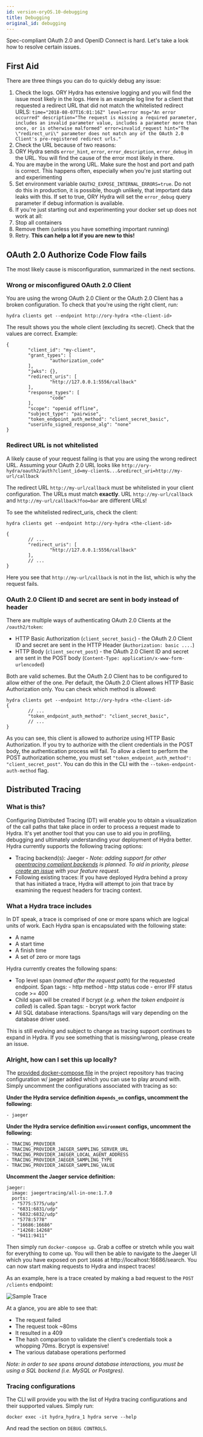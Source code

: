 ```yaml
---
id: version-oryOS.10-debugging
title: Debugging
original_id: debugging
---
```


Spec-compliant OAuth 2.0 and OpenID Connect is hard. Let's take a look how to
resolve certain issues.

<!-- toc -->

## First Aid

There are three things you can do to quickly debug any issue:

1. Check the logs. ORY Hydra has extensive logging and you will find the issue
   most likely in the logs. Here is an example log line for a client that
   requested a redirect URL that did not match the whitelisted redirect URLS:
   `time="2018-08-07T16:01:16Z" level=error msg="An error occurred" description="The request is missing a required parameter, includes an invalid parameter value, includes a parameter more than once, or is otherwise malformed" error=invalid_request hint="The \"redirect_uri\" parameter does not match any of the OAuth 2.0 Client's pre-registered redirect urls."`
2. Check the URL because of two reasons:
3. ORY Hydra sends `error_hint`, `error`, `error_description`, `error_debug` in
   the URL. You will find the cause of the error most likely in there.
4. You are maybe in the wrong URL. Make sure the host and port and path is
   correct. This happens often, especially when you're just starting out and
   experimenting
5. Set environment variable `OAUTH2_EXPOSE_INTERNAL_ERRORS=true`. Do not do this
   in production, it is possible, though unlikely, that important data leaks
   with this. If set to true, ORY Hydra will set the `error_debug` query
   parameter if debug information is available.
6. If you're just starting out and experimenting your docker set up does not
   work at all:
7. Stop all containers
8. Remove them (unless you have something important running)
9. Retry. **This can help a lot if you are new to this!**

## OAuth 2.0 Authorize Code Flow fails

The most likely cause is misconfiguration, summarized in the next sections.

### Wrong or misconfigured OAuth 2.0 Client

You are using the wrong OAuth 2.0 Client or the OAuth 2.0 Client has a broken
configuration. To check that you're using the right client, run:

```
hydra clients get --endpoint http://ory-hydra <the-client-id>
```

The result shows you the whole client (excluding its secret). Check that the
values are correct. Example:

```
{
        "client_id": "my-client",
        "grant_types": [
                "authorization_code"
        ],
        "jwks": {},
        "redirect_uris": [
                "http://127.0.0.1:5556/callback"
        ],
        "response_types": [
                "code"
        ],
        "scope": "openid offline",
        "subject_type": "pairwise",
        "token_endpoint_auth_method": "client_secret_basic",
        "userinfo_signed_response_alg": "none"
}
```

### Redirect URL is not whitelisted

A likely cause of your request failing is that you are using the wrong redirect
URL. Assuming your OAuth 2.0 URL looks like
`http://ory-hydra/oauth2/auth?client_id=my-client&...&redirect_uri=http://my-url/callback`

The redirect URL `http://my-url/callback` must be whitelisted in your client
configuration. The URLs must match **exactly**. URL `http://my-url/callback` and
`http://my-url/callback?foo=bar` are different URLs!

To see the whitelisted redirect_uris, check the client:

```
hydra clients get --endpoint http://ory-hydra <the-client-id>

{
        // ...
        "redirect_uris": [
                "http://127.0.0.1:5556/callback"
        ],
        // ...
}
```

Here you see that `http://my-url/callback` is not in the list, which is why the
request fails.

### OAuth 2.0 Client ID and secret are sent in body instead of header

There are multiple ways of authenticating OAuth 2.0 Clients at the
`/oauth2/token`:

- HTTP Basic Authorization (`client_secret_basic`) - the OAuth 2.0 Client ID and
  secret are sent in the HTTP Header (`Authorization: basic ....`)
- HTTP Body (`client_secret_post`) - the OAuth 2.0 Client ID and secret are sent
  in the POST body (`Content-Type: application/x-www-form-urlencoded`)

Both are valid schemes. But the OAuth 2.0 Client has to be configured to allow
either of the one. Per default, the OAuth 2.0 Client allows HTTP Basic
Authorization only. You can check which method is allowed:

```
hydra clients get --endpoint http://ory-hydra <the-client-id>
{
        // ...
        "token_endpoint_auth_method": "client_secret_basic",
        // ...
}
```

As you can see, this client is allowed to authorize using HTTP Basic
Authorization. If you try to authorize with the client credentials in the POST
body, the authentication process will fail. To allow a client to perform the
POST authorization scheme, you must set
`"token_endpoint_auth_method": "client_secret_post"`. You can do this in the CLI
with the `--token-endpoint-auth-method` flag.

## Distributed Tracing

### What is this?

Configuring Distributed Tracing (DT) will enable you to obtain a visualization
of the call paths that take place in order to process a request made to Hydra.
It's yet another tool that you can use to aid you in profiling, debugging and
ultimately understanding your deployment of Hydra better. Hydra currently
supports the following tracing options:

- Tracing backend(s): Jaeger - _Note: adding support for other
  [opentracing compliant backends](https://opentracing.io/docs/supported-tracers)
  is planned. To aid in priority, please
  [create an issue](https://github.com/ory/hydra/issues) with your feature
  request._
- Following existing traces: If you have deployed Hydra behind a proxy that has
  initiated a trace, Hydra will attempt to join that trace by examining the
  request headers for tracing context.

### What a Hydra trace includes

In DT speak, a trace is comprised of one or more spans which are logical units
of work. Each Hydra span is encapsulated with the following state:

- A name
- A start time
- A finish time
- A set of zero or more tags

Hydra currently creates the following spans:

- Top level span (_named after the request path_) for the requested endpoint.
  Span tags: - http method - http status code - error IFF status code >= 400
- Child span will be created if bcrypt (_e.g. when the token endpoint is
  called_) is called. Span tags: - bcrypt work factor
- All SQL database interactions. Spans/tags will vary depending on the database
  driver used.

This is still evolving and subject to change as tracing support continues to
expand in Hydra. If you see something that is missing/wrong, please create an
issue.

### Alright, how can I set this up locally?

The
[provided docker-compose file](https://github.com/ory/hydra/blob/master/docker-compose.yml)
in the project repository has tracing configuration w/ jaeger added which you
can use to play around with. Simply uncomment the configurations associated with
tracing as so:

**Under the Hydra service definition `depends_on` configs, uncomment the
following:**

```
- jaeger
```

**Under the Hydra service definition `environment` configs, uncomment the
following:**

```
- TRACING_PROVIDER
- TRACING_PROVIDER_JAEGER_SAMPLING_SERVER_URL
- TRACING_PROVIDER_JAEGER_LOCAL_AGENT_ADDRESS
- TRACING_PROVIDER_JAEGER_SAMPLING_TYPE
- TRACING_PROVIDER_JAEGER_SAMPLING_VALUE
```

**Uncomment the Jaeger service definition:**

```
jaeger:
  image: jaegertracing/all-in-one:1.7.0
  ports:
  - "5775:5775/udp"
  - "6831:6831/udp"
  - "6832:6832/udp"
  - "5778:5778"
  - "16686:16686"
  - "14268:14268"
  - "9411:9411"
```

Then simply run `docker-compose up`. Grab a coffee or stretch while you wait for
everything to come up. You will then be able to navigate to the Jaeger UI which
you have exposed on port `16686` at http://localhost:16686/search. You can now
start making requests to Hydra and inspect traces!

As an example, here is a trace created by making a bad request to the
`POST /clients` endpoint:

![Sample Trace](/images/docs/hydra/sample_trace.png)

At a glance, you are able to see that:

- The request failed
- The request took ~80ms
- It resulted in a 409
- The hash comparison to validate the client's credentials took a whopping 70ms.
  Bcrypt is expensive!
- The various database operations performed

_Note: in order to see spans around database interactions, you must be using a
SQL backend (i.e. MySQL or Postgres)._

### Tracing configurations

The CLI will provide you with the list of Hydra tracing configurations and their
supported values. Simply run:

```
docker exec -it hydra_hydra_1 hydra serve --help
```

And read the section on `DEBUG CONTROLS`.
